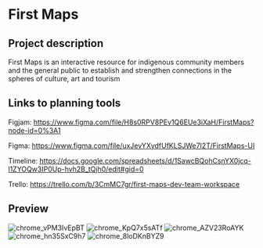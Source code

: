 # First Maps

## Project description

First Maps is an interactive resource for indigenous community members and the general public to establish and strengthen connections in the spheres of culture, art and tourism

## Links to planning tools

Figjam: https://www.figma.com/file/H8s0RPV8PEv1Q6EUe3iXaH/FirstMaps?node-id=0%3A1 

Figma: https://www.figma.com/file/uxJevYXydfUfKLSJWe7I2T/FirstMaps-UI 

Timeline: https://docs.google.com/spreadsheets/d/1SawcBQohCsnYX0jcq-l1ZYOQw3IP0Up-hvh2B_tQjh0/edit#gid=0

Trello: https://trello.com/b/3CmMC7gr/first-maps-dev-team-workspace

## Preview

![chrome_vPM3IvEpBT](https://user-images.githubusercontent.com/89231041/199608607-3ed1e425-81bc-410e-8228-5ca0a926df02.png)
![chrome_KpQ7x5sATf](https://user-images.githubusercontent.com/89231041/199608650-f7481f45-0fba-436c-a589-b8902824836b.png)
![chrome_AZV23RoAYK](https://user-images.githubusercontent.com/89231041/199608679-a3eead96-e657-41a1-ae7b-8cebafe4b8b0.png)
![chrome_hn35SxC9h7](https://user-images.githubusercontent.com/89231041/199608680-1c57f59b-e989-4ace-8a98-62373c3248b3.png)
![chrome_8loDKnBYZ9](https://user-images.githubusercontent.com/89231041/199608693-bb8f3d02-de5d-4d57-b857-dcfb9a379a22.png)






